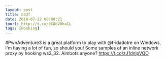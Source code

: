 ```yaml
---
layout: post
title: b33f
date: 2018-07-22 00:00:21
tourl: http://t.co/0C8dV0haCL
tags: [Hooking]
---
```

#PwnAdventure3 is a great platform to play with @fridadotre on Windows, I'm having a lot of fun, so should you! Some samples of an inline network proxy by hooking ws2_32. Aimbots anyone? https://t.co/zJ1dnlpVQO